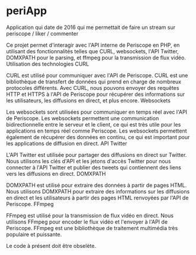 # periApp
Application qui date de 2016 qui me permettait de faire un stream sur periscope / liker / commenter

Ce projet permet d'interagir avec l'API interne de Periscope en PHP, en utilisant des fonctionnalités telles que CURL, websockets, l'API Twitter, DOMXPATH pour le parsing, et ffmpeg pour la transmission de flux vidéo.
Utilisation des technologies
CURL

CURL est utilisé pour communiquer avec l'API de Periscope. CURL est une bibliothèque de transfert de données qui prend en charge de nombreux protocoles différents. Avec CURL, nous pouvons envoyer des requêtes HTTP et HTTPS à l'API de Periscope pour récupérer des informations sur les utilisateurs, les diffusions en direct, et plus encore.
Websockets

Les websockets sont utilisées pour communiquer en temps réel avec l'API de Periscope. Les websockets permettent une communication bidirectionnelle entre le serveur et le client, ce qui est très utile pour les applications en temps réel comme Periscope. Les websockets permettent également de récupérer des données en continu, ce qui est important pour les applications de diffusion en direct.
API Twitter

L'API Twitter est utilisée pour partager des diffusions en direct sur Twitter. Nous utilisons les clés d'API et les jetons d'accès Twitter pour nous connecter à l'API Twitter et publier des tweets qui contiennent des liens vers les diffusions en direct.
DOMXPATH

DOMXPATH est utilisé pour extraire des données à partir de pages HTML. Nous utilisons DOMXPATH pour extraire des informations sur les diffusions en direct et les utilisateurs à partir des pages HTML renvoyées par l'API de Periscope.
FFmpeg

FFmpeg est utilisé pour la transmission de flux vidéo en direct. Nous utilisons FFmpeg pour encoder le flux vidéo et l'envoyer à l'API de Periscope. FFmpeg est une bibliothèque de traitement multimédia très populaire et puissante.

Le code à présent doit être obselète.
